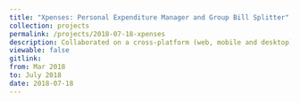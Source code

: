 ```yaml
---
title: "Xpenses: Personal Expenditure Manager and Group Bill Splitter"
collection: projects 
permalink: /projects/2018-07-18-xpenses
description: Collaborated on a cross-platform (web, mobile and desktop) application for managing and analyzing group as well as personal day-to-day expenses. We did this at a time when a similar application (Splitwise) used to do the same as an Android app but they didn't yet possess a competitive version for both web and desktop.<br> Administered databases for a concurrent, synchronized back-end, further intregating it to an easy-on-the-eye design for Web (HTML/CSS/Javascript), Desktop (JAVA) and Android UI/UX with multi-user access support, easing the settling of group expenses, and categorizing/monitoring of personal ones.
viewable: false
gitlink: 
from: Mar 2018
to: July 2018 
date: 2018-07-18
---
```

